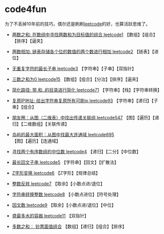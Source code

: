 # code4fun
为了不丢掉10年前的技巧，偶尔还是刷刷[leetcode](https://leetcode-cn.com/problemset/all/)的好，也算活跃思维了。 

- [两数之和: 在数组中寻找两数和为目标值的组合 leetcode1](leetcode1-two-sum.py)
【数组】【组合】【排序】【逼夹】
- [两数相加: 链表存储各个位的数值的两个数进行相加 leetcode2](leetcode2-add-two-numbers.py)
【链表】【进位】
- [无重复字符的最长子串 leetcode3](leetcode3-longest-substring-without-repeating-characters.py)
【字符串】【子串】【双指针】
- [三数之和为0 leetcode15](leetcode15-3sum.py)
【数组】【组合】【分治】【排序】【逼夹】
- [简化路径: 带.和..的目录进行简化 leetcode71](leetcode71-simplify-path.py)
【字符串】【栈】【字符串转换】
- [复原IP地址: 给出字符串复原所有可能ip leetcode93](leetcode93-restore-ip-addresses.py)
【字符串】【递归】【子串】【组合】
- [朋友圈：从图（二维表）中找出传递关联组 leetcode547](leetcode547-friend-circles.py)
【图】【遍历】【递归】【二维数组】【关联传递】
- [岛屿的最大面积：从图中找最大连通域 leetcode695](leetcode695-max-area-of-island.py)
【图】【遍历】【连通域】
- [寻找两个有序数组的中位数 leetcode4](leetcode4-median-of-two-sorted-arrays.py)
【递归】【二分】【中位数】
- [最长回文子串 leetcode5](leetcode5-longest-palindromic-substring.py)
【字符串】【回文】【扩散法】
- [Z字形变换 leetcode6](leetcode6-zigzag-conversion.py)
【Z字形】【规律总结】
- [整数反转 leetcode7](leetcode7-reverse-integer.py)
【取余】【小数点进/退位】
- [字符串转换整数 leetcode8](leetcode8-string-to-integer-atoi.py)
【小数点进位】【符号处理】
- [回文数 leetcode9](leetcode9-palindrome-number.py)
【取余】【小数点进/退位】【中位】
- [盛最多水的容器 leetcode11](leetcode11-container-with-most-water.py)
【双指针】

- [多数之和： 钞票面值组合](others1-find-cash-comb.py)
【数组】【递归】【组合】【排序】
